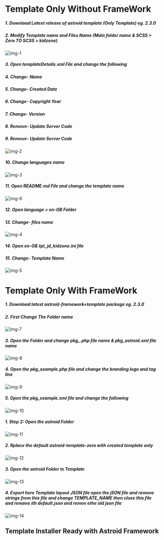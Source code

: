 # Template Only Without FrameWork

##### 1. Download Latest release of astroid template (Only Template) eg. 2.3.0
##### 2. Modify Template name and Files Name (Main folder name & SCSS > Zero TO SCSS > kidzone)

[img-1]: images/img-1.png "Skip data for Tables "
![img-1]

##### 3. Open templateDetails.xml File and change the following
##### 4. Change- Name
##### 5. Change- Created Date
##### 6. Change- Copyright Year
##### 7. Change- Version
##### 8. Remove- Update Server Code
##### 9. Remove- Update Server Code

[img-2]: images/img-2.png "Skip data for Tables "
![img-2]

##### 10. Change languages name

[img-3]: images/img-3.png "Skip data for Tables "
![img-3]

##### 11. Open README.md File and change the template name

[img-6]: images/img-6.png "Skip data for Tables "
![img-6]

##### 12. Open language > en-GB Folder
##### 13. Change- files name

[img-4]: images/img-4.png "Skip data for Tables "
![img-4]

##### 14. Open en-GB.tpl_jd_kidzone.ini file
##### 15. Change- Template Name

[img-5]: images/img-5.png "Skip data for Tables "
![img-5]

# Template Only With FrameWork

##### 1. Download latest astroid-framework+template package eg. 2.3.0
##### 2. First Change The Folder name

[img-7]: images/img-7.png "Skip data for Tables "
![img-7]

##### 3. Open the Folder and change pkg_.php file name & pkg_astroid.xml file name

[img-8]: images/img-8.png "Skip data for Tables "
![img-8]

##### 4. Open the pkg_example.php file and change the branding logo and tag line

[img-9]: images/img-9.png "Skip data for Tables "
![img-9]

##### 5. Open the pkg_example.xml file and change the following

[img-10]: images/img-10.png "Skip data for Tables "
![img-10]

##### 1. Step 2: Open the astroid Folder

[img-11]: images/img-11.png "Skip data for Tables "
![img-11]

##### 2. Rplace the default astroid-template-zero with created template only

[img-12]: images/img-12.png "Skip data for Tables "
![img-12]

##### 3. Open the astroid Folder in Template

[img-13]: images/img-13.png "Skip data for Tables "
![img-13]

##### 4. Export here Template layout JSON file open the jSON file and remove strings from this file and change TEMPLATE_NAME then close this file and rename ith default.json and remov ethe old json file

[img-14]: images/img-14.png "Skip data for Tables "
![img-14]

## Template Installer Ready with Astroid Framework


